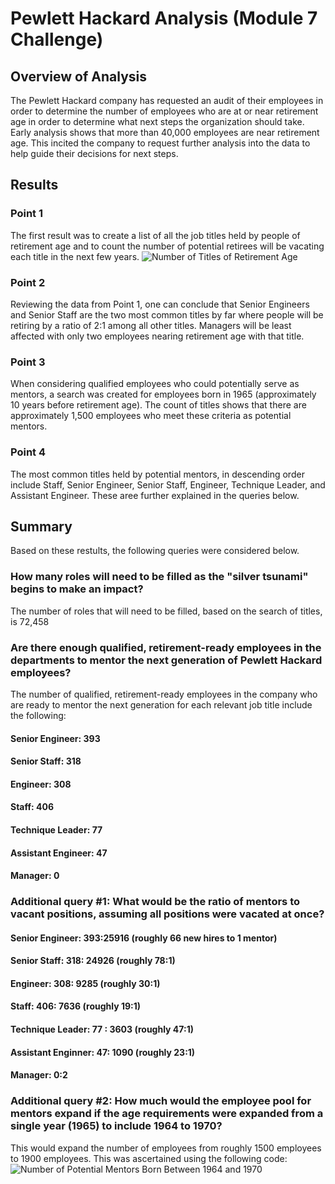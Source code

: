 # Pewlett Hackard Analysis (Module 7 Challenge)
## Overview of Analysis
The Pewlett Hackard company has requested an audit of their employees in order to determine the number of employees who are at or near retirement age in order to determine what next steps the organization should take. Early analysis shows that more than 40,000 employees are near retirement age.  This incited the company to request further analysis into the data to help guide their decisions for next steps.
## Results
### Point 1
The first result was to create a list of all the job titles held by people of retirement age and to count the number of potential retirees will be vacating each title in the next few years.
![Number of Titles of Retirement Age]([http://url/to/img.png](https://github.com/machudpicchu/Pewlett-Hackard-Analysis/blob/main/Module%207%20Count%20of%20Titles.png))
### Point 2
Reviewing the data from Point 1, one can conclude that Senior Engineers and Senior Staff are the two most common titles by far where people will be retiring by a ratio of 2:1 among all other titles.  Managers will be least affected with only two employees nearing retirement age with that title.
### Point 3
When considering qualified employees who could potentially serve as mentors, a search was created for employees born in 1965 (approximately 10 years before retirement age).  The count of titles shows that there are approximately 1,500 employees who meet these criteria as potential mentors.
### Point 4
The most common titles held by potential mentors, in descending order include Staff, Senior Engineer, Senior Staff, Engineer, Technique Leader, and Assistant Engineer.  These aree further explained in the queries below.
## Summary
Based on these restults, the following queries were considered below.
### How many roles will need to be filled as the "silver tsunami" begins to make an impact?
The number of roles that will need to be filled, based on the search of titles, is 72,458
### Are there enough qualified, retirement-ready employees in the departments to mentor the next generation of Pewlett Hackard employees?
The number of qualified, retirement-ready employees in the company who are ready to mentor the next generation for each relevant job title include the following:
#### Senior Engineer: 393
#### Senior Staff: 318
#### Engineer: 308
#### Staff: 406
#### Technique Leader: 77
#### Assistant Engineer: 47
#### Manager: 0

### Additional query #1: What would be the ratio of mentors to vacant positions, assuming all positions were vacated at once?
#### Senior Engineer: 393:25916 (roughly 66 new hires to 1 mentor)
#### Senior Staff: 318: 24926 (roughly 78:1)
#### Engineer: 308: 9285 (roughly 30:1)
#### Staff: 406: 7636 (roughly 19:1)
#### Technique Leader: 77 : 3603 (roughly 47:1)
#### Assistant Enginner: 47: 1090 (roughly 23:1)
#### Manager: 0:2 

### Additional query #2: How much would the employee pool for mentors expand if the age requirements were expanded from a single year (1965) to include 1964 to 1970?
This would expand the number of employees from roughly 1500 employees to 1900 employees.  This was ascertained using the following code:
![Number of Potential Mentors Born Between 1964 and 1970](http://url/to/img.png)
